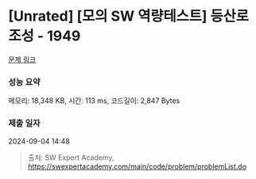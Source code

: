# [Unrated] [모의 SW 역량테스트] 등산로 조성 - 1949 

[문제 링크](https://swexpertacademy.com/main/code/problem/problemDetail.do?contestProbId=AV5PoOKKAPIDFAUq) 

### 성능 요약

메모리: 18,348 KB, 시간: 113 ms, 코드길이: 2,847 Bytes

### 제출 일자

2024-09-04 14:48



> 출처: SW Expert Academy, https://swexpertacademy.com/main/code/problem/problemList.do